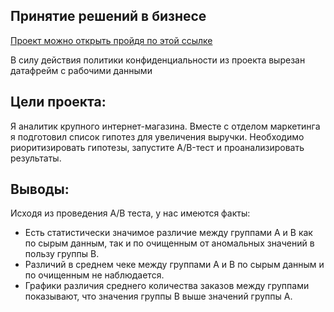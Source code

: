 ## Принятие решений в бизнесе
[Проект можно открыть пройдя по этой ссылке]()

В силу действия политики конфиденциальности из проекта вырезан датафрейм с рабочими данными

## Цели проекта:

Я аналитик крупного интернет-магазина. Вместе с отделом маркетинга я подготовил список гипотез для увеличения выручки.
Необходимо риоритизировать гипотезы, запустите A/B-тест и проанализировать результаты. 

## Выводы:
Исходя из проведения А/В теста, у нас имеются факты:

* Есть статистически значимое различие между группами А и В как по сырым данным, так и по очищенным от аномальных значений в пользу группы В.
* Различий в среднем чеке между группами А и В по сырым данным и по очищенным не наблюдается.
* Графики различия среднего количества заказов между группами показывают, что значения группы В выше значений группы А.
